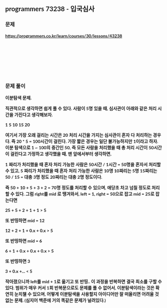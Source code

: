 <span style="font-family:Lato,PingFang SC,Microsoft YaHei,sans-serif">

## programmers 73238 - 입국심사


### 문제 
<b>https://programmers.co.kr/learn/courses/30/lessons/43238</b>


<br/><br/><br/><br/><br/><br/>


### 문제 풀이<b>

이분탐색 문제.

직관적으로 생각하면 쉽게 풀 수 있다. 사람이 5명 있을 때, 심사관이 아래와 같은 처리 시간을 가진다고 생각해보자.

1 5 10 15 20

여기서 가장 오래 걸리는 시간은 20 처리 시간을 가지는 심사관이 혼자 다 처리하는 경우다. 즉 20 * 5 = 100시간이 걸린다.
가장 짧은 경우는 일단 불가능하지만 1이라고 하자. 
이분 탐색으로 1 ~ 100의 중간인 50, 즉 모든 사람을 처리했을 때 총 처리 시간이 50시간이 걸린다고 가정하고 생각했을 때, 맨 앞에서부터 생각하면,

1 짜리가 처리했을 때 혼자 처리 가능한 사람은 50시간 / 1시간 = 50명을 혼자서 처리할 수 있고,
5 짜리가 처리했을 때 혼자 처리 가능한 사람은 10명
10짜리는 5명
15짜리는 50 / 15 = 대충 3명 정도
20짜리는 대충 2명 정도이다. 

즉 50 + 10 + 5 + 3 + 2 = 70명 정도를 처리할 수 있으며, 애당초 차고 넘칠 정도로 처리할 수 있다.
그럼 right를 mid 로 땡겨와서, left = 1, right = 50으로 잡고 mid = 25로 잡는다면

25 + 5 + 2 + 1 + 1 > 5

또 반띵하면 mid = 12

12 + 2 + 1 + 0.x + 0.x > 5

또 반띵하면 mid = 6

6 + 1 + 0.x + 0.x + 0.x > 5

또 반띵하면 3

3 + 0.x +... < 5

작아졌으니까 left를 mid + 1로 옮기고 또 반띵.. 이 과정을 반복하면 결국 최소를 구할 수 있다.
범위가 매우 커서 1회 반복문으로도 문제를 풀 수 없어서, 이분탐색이라는 것은 확연히 눈치챌 수 있으며, 어떻게 이분탐색을 사용할지 아이디어만 잘 떠올리면 어려울 것 없는 문제. (심지어 백준에 거의 똑같은 문제가 널려있다.)

</span>
